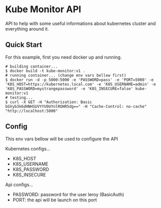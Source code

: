 # Kube Monitor API

API to help with some useful informations about kubernetes cluster and everything around it.

## Quick Start

For this example, first you need docker up and running.
```
# building container...
$ docker build -t kube-monitor:v1 .
# running container... (change env vars bellow first)
$ docker run -d -p 5000:5000 -e 'PASSWORD=pass' -e 'PORT=5000' -e 'K8S_HOST=https://kubernetes.local.com' -e 'K8S_USERNAME=admin' -e 'K8S_PASSWORD=mystrangepassword' -e 'K8S_INSECURE=false' kube-monitor:v1
# testing...
$ curl -X GET -H "Authorization: Basic bGVyb3k6dHNHSUVYYU9UYnlROHR5dg==" -H "Cache-Control: no-cache" "http://localhost:5000"
```

## Config

This env vars bellow will be used to configure the API

Kubernetes configs...
>
- K8S_HOST
- K8S_USERNAME
- K8S_PASSWORD
- K8S_INSECURE

Api configs...
>
- PASSWORD: password for the user leroy (BasicAuth)
- PORT: the api will be launch on this port
